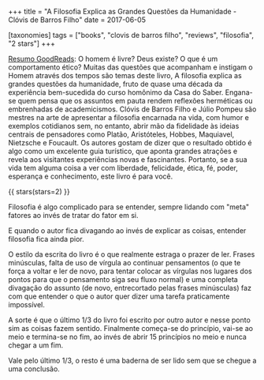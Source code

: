 +++
title = "A Filosofia Explica as Grandes Questões da Humanidade - Clóvis de Barros Filho"
date = 2017-06-05

[taxonomies]
tags = ["books", "clovis de barros filho", "reviews", "filosofia", "2 stars"]
+++

[Resumo GoodReads](https://www.goodreads.com/book/show/18624377-a-filosofia-explica-as-grandes-quest-es-da-humanidade):
O homem é livre? Deus existe? O que é um comportamento ético? Muitas das
questões que acompanham e instigam o Homem através dos tempos são temas deste
livro, A filosofia explica as grandes questões da humanidade, fruto de quase
uma década da experiência bem-sucedida do curso homônimo da Casa do Saber.
Engana-se quem pensa que os assuntos em pauta rendem reflexões herméticas ou
embrenhadas de academicismos. Clóvis de Barros Filho e Júlio Pompeu são
mestres na arte de apresentar a filosofia encarnada na vida, com humor e
exemplos cotidianos sem, no entanto, abrir mão da fidelidade às ideias
centrais de pensadores como Platão, Aristóteles, Hobbes, Maquiavel, Nietzsche
e Foucault. Os autores gostam de dizer que o resultado obtido é algo como um
excelente guia turístico, que aponta grandes atrações e revela aos visitantes
experiências novas e fascinantes. Portanto, se a sua vida tem alguma coisa a
ver com liberdade, felicidade, ética, fé, poder, esperança e conhecimento,
este livro é para você.

<!-- more --> 

{{ stars(stars=2) }}

Filosofia é algo complicado para se entender, sempre lidando com "meta"
fatores ao invés de tratar do fator em si.

E quando o autor fica divagando ao invés de explicar as coisas, entender
filosofia fica ainda pior.

O estilo da escrita do livro é o que realmente estraga o prazer de ler. Frases
minúsculas, falta de uso de vírgula ao continuar pensamentos (o que te força a
voltar e ler de novo, para tentar colocar as vírgulas nos lugares dos pontos
para que o pensamento siga seu fluxo normal) e uma completa divagação do
assunto (de novo, entrecortado pelas frases minúsculas) faz com que entender o
que o autor quer dizer uma tarefa praticamente impossível.

A sorte é que o último 1/3 do livro foi escrito por outro autor e nesse ponto
sim as coisas fazem sentido. Finalmente começa-se do princípio, vai-se ao meio
e termina-se no fim, ao invés de abrir 15 princípios no meio e nunca chegar a
um fim.

Vale pelo último 1/3, o resto é uma baderna de ser lido sem que se chegue a
uma conclusão.
